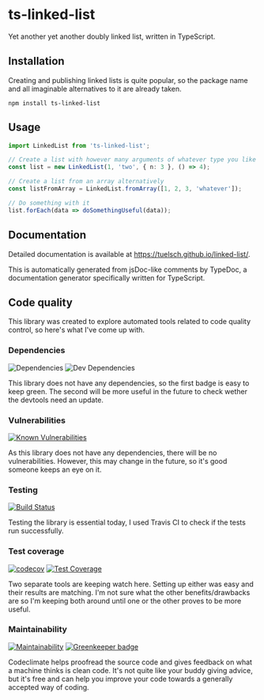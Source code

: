 # ts-linked-list
Yet another yet another doubly linked list, written in TypeScript.

## Installation
Creating and publishing linked lists is quite popular, so the package name and all imaginable alternatives to it are already taken.

```shell
npm install ts-linked-list
```

## Usage
```ts
import LinkedList from 'ts-linked-list';

// Create a list with however many arguments of whatever type you like
const list = new LinkedList(1, 'two', { n: 3 }, () => 4);

// Create a list from an array alternatively
const listFromArray = LinkedList.fromArray([1, 2, 3, 'whatever']);

// Do something with it
list.forEach(data => doSomethingUseful(data));
```

## Documentation
Detailed documentation is available at https://tuelsch.github.io/linked-list/.

This is automatically generated from jsDoc-like comments by TypeDoc, a documentation generator specifically written for TypeScript.

## Code quality
This library was created to explore automated tools related to code quality control, so here's what I've come up with.

### Dependencies
![Dependencies](https://david-dm.org/tuelsch/linked-list.svg)
![Dev Dependencies](https://david-dm.org/tuelsch/linked-list/dev-status.svg)

This library does not have any dependencies, so the first badge is easy to keep green. The second will be more useful in the future to check wether the devtools need an update.

### Vulnerabilities
[![Known Vulnerabilities](https://snyk.io/test/github/tuelsch/linked-list/badge.svg?targetFile=package.json)](https://snyk.io/test/github/tuelsch/linked-list?targetFile=package.json)

As this library does not have any dependencies, there will be no vulnerabilities. However, this may change in the future, so it's good someone keeps an eye on it.

### Testing
[![Build Status](https://travis-ci.com/tuelsch/linked-list.svg?branch=master)](https://travis-ci.com/tuelsch/linked-list)

Testing the library is essential today, I used Travis CI to check if the tests run successfully.

### Test coverage
[![codecov](https://codecov.io/gh/tuelsch/linked-list/branch/master/graph/badge.svg)](https://codecov.io/gh/tuelsch/linked-list)
[![Test Coverage](https://api.codeclimate.com/v1/badges/cf8d37f4c9775f1af2cd/test_coverage)](https://codeclimate.com/github/tuelsch/linked-list/test_coverage)

Two separate tools are keeping watch here. Setting up either was easy and their results are matching. I'm not sure what the other benefits/drawbacks are so I'm keeping both around until one or the other proves to be more useful.

### Maintainability
[![Maintainability](https://api.codeclimate.com/v1/badges/cf8d37f4c9775f1af2cd/maintainability)](https://codeclimate.com/github/tuelsch/linked-list/maintainability) [![Greenkeeper badge](https://badges.greenkeeper.io/tuelsch/ts-linked-list.svg)](https://greenkeeper.io/)

Codeclimate helps proofread the source code and gives feedback on what a machine thinks is clean code. It's not quite like your buddy giving advice, but it's free and can help you improve your code towards a generally accepted way of coding.
